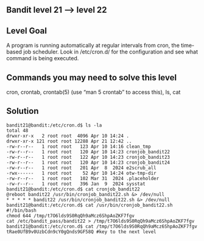 ## Bandit level 21 --> level 22

## Level Goal 
A program is running automatically at regular intervals from cron, the time-based job scheduler. Look in /etc/cron.d/ for the configuration and see what command is being executed.

## Commands you may need to solve this level
cron, crontab, crontab(5) (use “man 5 crontab” to access this), ls, cat

## Solution 
```
bandit21@bandit:/etc/cron.d$ ls -la
total 48
drwxr-xr-x   2 root root  4096 Apr 10 14:24 .
drwxr-xr-x 121 root root 12288 Apr 21 12:42 ..
-rw-r--r--   1 root root   123 Apr 10 14:16 clean_tmp
-rw-r--r--   1 root root   120 Apr 10 14:23 cronjob_bandit22
-rw-r--r--   1 root root   122 Apr 10 14:23 cronjob_bandit23
-rw-r--r--   1 root root   120 Apr 10 14:23 cronjob_bandit24
-rw-r--r--   1 root root   201 Apr  8  2024 e2scrub_all
-rwx------   1 root root    52 Apr 10 14:24 otw-tmp-dir
-rw-r--r--   1 root root   102 Mar 31  2024 .placeholder
-rw-r--r--   1 root root   396 Jan  9  2024 sysstat
bandit21@bandit:/etc/cron.d$ cat cronjob_bandit22
@reboot bandit22 /usr/bin/cronjob_bandit22.sh &> /dev/null
* * * * * bandit22 /usr/bin/cronjob_bandit22.sh &> /dev/null
bandit21@bandit:/etc/cron.d$ cat /usr/bin/cronjob_bandit22.sh
#!/bin/bash
chmod 644 /tmp/t7O6lds9S0RqQh9aMcz6ShpAoZKF7fgv
cat /etc/bandit_pass/bandit22 > /tmp/t7O6lds9S0RqQh9aMcz6ShpAoZKF7fgv
bandit21@bandit:/etc/cron.d$ cat /tmp/t7O6lds9S0RqQh9aMcz6ShpAoZKF7fgv
tRae0UfB9v0UzbCdn9cY0gQnds9GF58Q #key to the next level
```
